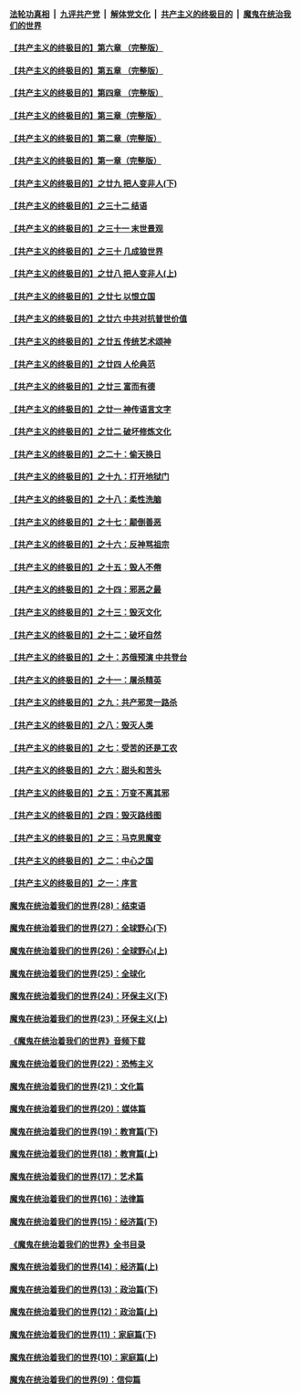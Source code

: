 ####  [法轮功真相](../../../../basic/blob/master/README.md?t=06160602) &nbsp;|&nbsp; [九评共产党](../../../../9ping.md/blob/master/README.md?t=06160602) &nbsp;|&nbsp; [解体党文化](../../../../jtdwh.md/blob/master/README.md?t=06160602)  &nbsp;|&nbsp; [共产主义的终极目的](../../../../gczydzjmd.md/blob/master/README.md?t=06160602) &nbsp;|&nbsp; [魔鬼在统治我们的世界](../../../../mgztzwmdsj.md/blob/master/README.md?t=06160602) 

#### [【共产主义的终极目的】第六章 （完整版）](../pages/nsc422/n11428913.md?t=06160602) 

#### [【共产主义的终极目的】第五章 （完整版）](../pages/nsc422/n11428912.md?t=06160602) 

#### [【共产主义的终极目的】第四章 （完整版）](../pages/nsc422/n11428907.md?t=06160602) 

#### [【共产主义的终极目的】第三章（完整版）](../pages/nsc422/n11428848.md?t=06160602) 

#### [【共产主义的终极目的】第二章（完整版）](../pages/nsc422/n11428831.md?t=06160602) 

#### [【共产主义的终极目的】第一章（完整版）](../pages/nsc422/n11417651.md?t=06160602) 

#### [【共产主义的终极目的】之廿九 把人变非人(下)](../pages/nsc422/n11344140.md?t=06160602) 

#### [【共产主义的终极目的】之三十二 结语](../pages/nsc422/n11360535.md?t=06160602) 

#### [【共产主义的终极目的】之三十一 末世景观](../pages/nsc422/n11351129.md?t=06160602) 

#### [【共产主义的终极目的】之三十 几成狼世界](../pages/nsc422/n11348280.md?t=06160602) 

#### [【共产主义的终极目的】之廿八 把人变非人(上)](../pages/nsc422/n11340492.md?t=06160602) 

#### [【共产主义的终极目的】之廿七 以恨立国](../pages/nsc422/n11336944.md?t=06160602) 

#### [【共产主义的终极目的】之廿六 中共对抗普世价值](../pages/nsc422/n11324785.md?t=06160602) 

#### [【共产主义的终极目的】之廿五 传统艺术颂神](../pages/nsc422/n11296396.md?t=06160602) 

#### [【共产主义的终极目的】之廿四 人伦典范](../pages/nsc422/n11296397.md?t=06160602) 

#### [【共产主义的终极目的】之廿三 富而有德](../pages/nsc422/n11283598.md?t=06160602) 

#### [【共产主义的终极目的】之廿一 神传语言文字](../pages/nsc422/n11263265.md?t=06160602) 

#### [【共产主义的终极目的】之廿二 破坏修炼文化](../pages/nsc422/n11245728.md?t=06160602) 

#### [【共产主义的终极目的】之二十：偷天换日](../pages/nsc422/n11238846.md?t=06160602) 

#### [【共产主义的终极目的】之十九：打开地狱门](../pages/nsc422/n11206376.md?t=06160602) 

#### [【共产主义的终极目的】之十八：柔性洗脑](../pages/nsc422/n11199994.md?t=06160602) 

#### [【共产主义的终极目的】之十七：颠倒善恶](../pages/nsc422/n11179782.md?t=06160602) 

#### [【共产主义的终极目的】之十六：反神骂祖宗](../pages/nsc422/n11166798.md?t=06160602) 

#### [【共产主义的终极目的】之十五：毁人不倦](../pages/nsc422/n11166792.md?t=06160602) 

#### [【共产主义的终极目的】之十四：邪恶之最](../pages/nsc422/n11150249.md?t=06160602) 

#### [【共产主义的终极目的】之十三：毁灭文化](../pages/nsc422/n11135227.md?t=06160602) 

#### [【共产主义的终极目的】之十二：破坏自然](../pages/nsc422/n11135214.md?t=06160602) 

#### [【共产主义的终极目的】之十：苏俄预演 中共登台](../pages/nsc422/n11118424.md?t=06160602) 

#### [【共产主义的终极目的】之十一：屠杀精英](../pages/nsc422/n11118442.md?t=06160602) 

#### [【共产主义的终极目的】之九：共产邪灵一路杀](../pages/nsc422/n11114139.md?t=06160602) 

#### [【共产主义的终极目的】之八：毁灭人类](../pages/nsc422/n11108503.md?t=06160602) 

#### [【共产主义的终极目的】之七：受苦的还是工农](../pages/nsc422/n11101809.md?t=06160602) 

#### [【共产主义的终极目的】之六：甜头和苦头](../pages/nsc422/n11096971.md?t=06160602) 

#### [【共产主义的终极目的】之五：万变不离其邪](../pages/nsc422/n11091285.md?t=06160602) 

#### [【共产主义的终极目的】之四：毁灭路线图](../pages/nsc422/n11086284.md?t=06160602) 

#### [【共产主义的终极目的】之三：马克思魔变](../pages/nsc422/n11061941.md?t=06160602) 

#### [【共产主义的终极目的】之二：中心之国](../pages/nsc422/n11047728.md?t=06160602) 

#### [【共产主义的终极目的】之一：序言](../pages/nsc422/n11086077.md?t=06160602) 

#### [魔鬼在统治着我们的世界(28)：结束语](../pages/nsc422/n10936246.md?t=06160602) 

#### [魔鬼在统治着我们的世界(27)：全球野心(下)](../pages/nsc422/n10928319.md?t=06160602) 

#### [魔鬼在统治着我们的世界(26)：全球野心(上)](../pages/nsc422/n10900318.md?t=06160602) 

#### [魔鬼在统治着我们的世界(25)：全球化](../pages/nsc422/n10788205.md?t=06160602) 

#### [魔鬼在统治着我们的世界(24)：环保主义(下)](../pages/nsc422/n10695307.md?t=06160602) 

#### [魔鬼在统治着我们的世界(23)：环保主义(上)](../pages/nsc422/n10688613.md?t=06160602) 

#### [《魔鬼在统治着我们的世界》音频下载](../pages/nsc422/n10635553.md?t=06160602) 

#### [魔鬼在统治着我们的世界(22)：恐怖主义](../pages/nsc422/n10614727.md?t=06160602) 

#### [魔鬼在统治着我们的世界(21)：文化篇](../pages/nsc422/n10597706.md?t=06160602) 

#### [魔鬼在统治着我们的世界(20)：媒体篇](../pages/nsc422/n10586579.md?t=06160602) 

#### [魔鬼在统治着我们的世界(19)：教育篇(下)](../pages/nsc422/n10564808.md?t=06160602) 

#### [魔鬼在统治着我们的世界(18)：教育篇(上)](../pages/nsc422/n10526970.md?t=06160602) 

#### [魔鬼在统治着我们的世界(17)：艺术篇](../pages/nsc422/n10499093.md?t=06160602) 

#### [魔鬼在统治着我们的世界(16)：法律篇](../pages/nsc422/n10485969.md?t=06160602) 

#### [魔鬼在统治着我们的世界(15)：经济篇(下)](../pages/nsc422/n10469975.md?t=06160602) 

#### [《魔鬼在统治着我们的世界》全书目录](../pages/nsc422/n10464261.md?t=06160602) 

#### [魔鬼在统治着我们的世界(14)：经济篇(上)](../pages/nsc422/n10457370.md?t=06160602) 

#### [魔鬼在统治着我们的世界(13)：政治篇(下)](../pages/nsc422/n10448270.md?t=06160602) 

#### [魔鬼在统治着我们的世界(12)：政治篇(上)](../pages/nsc422/n10444576.md?t=06160602) 

#### [魔鬼在统治着我们的世界(11)：家庭篇(下)](../pages/nsc422/n10440961.md?t=06160602) 

#### [魔鬼在统治着我们的世界(10)：家庭篇(上)](../pages/nsc422/n10435448.md?t=06160602) 

#### [魔鬼在统治着我们的世界(9)：信仰篇](../pages/nsc422/n10432159.md?t=06160602) 


